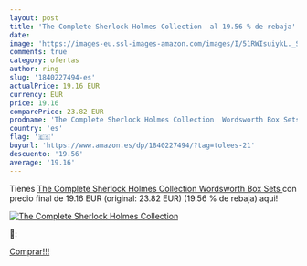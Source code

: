 ```yaml
---
layout: post
title: 'The Complete Sherlock Holmes Collection  al 19.56 % de rebaja'
date: 
image: 'https://images-eu.ssl-images-amazon.com/images/I/51RWIsuiykL._SL200_.jpg'
comments: true
category: ofertas
author: ring
slug: '1840227494-es'
actualPrice: 19.16 EUR
currency: EUR
price: 19.16
comparePrice: 23.82 EUR
prodname: 'The Complete Sherlock Holmes Collection  Wordsworth Box Sets '
country: 'es'
flag: '🇪🇸'
buyurl: 'https://www.amazon.es/dp/1840227494/?tag=tolees-21'
descuento: '19.56'
average: '19.16'
---
```


Tienes [The Complete Sherlock Holmes Collection  Wordsworth Box Sets ](https://www.amazon.es/dp/1840227494/?tag=tolees-21) con precio final de  19.16 EUR (original: 23.82 EUR) (19.56 %  de rebaja) aqui!

[![The Complete Sherlock Holmes Collection ](https://images-eu.ssl-images-amazon.com/images/I/51RWIsuiykL._SL200_.jpg)](https://www.amazon.es/dp/1840227494/?tag=tolees-21)

🔎:


[Comprar!!!](https://www.amazon.es/dp/1840227494/?tag=tolees-21)
